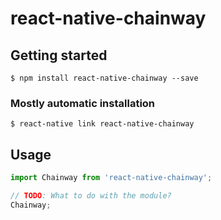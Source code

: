 # react-native-chainway

## Getting started

`$ npm install react-native-chainway --save`

### Mostly automatic installation

`$ react-native link react-native-chainway`

## Usage
```javascript
import Chainway from 'react-native-chainway';

// TODO: What to do with the module?
Chainway;
```
